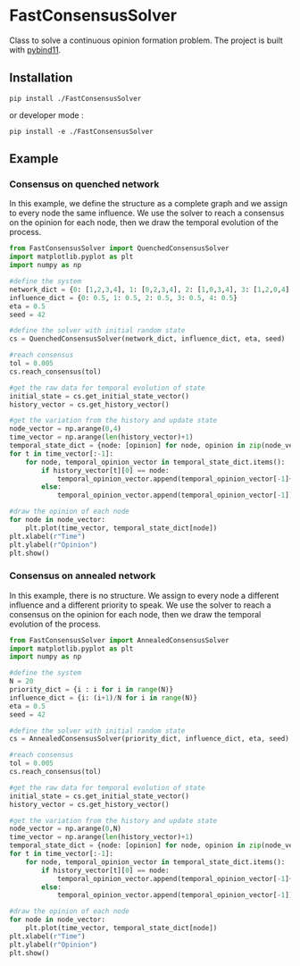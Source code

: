 FastConsensusSolver
===================

Class to solve a continuous opinion formation problem. The project is built with [pybind11](https://github.com/pybind/pybind11).

Installation
------------

 `pip install ./FastConsensusSolver`

or developer mode :

 `pip install -e ./FastConsensusSolver`

Example
-------

### Consensus on quenched network

In this example, we define the structure as a complete graph and we assign to every node the same influence. We use the solver to reach a consensus on the opinion for each node, then we draw the temporal evolution of the process.

```python
from FastConsensusSolver import QuenchedConsensusSolver
import matplotlib.pyplot as plt
import numpy as np

#define the system
network_dict = {0: [1,2,3,4], 1: [0,2,3,4], 2: [1,0,3,4], 3: [1,2,0,4], 4: [1,2,3,0]}
influence_dict = {0: 0.5, 1: 0.5, 2: 0.5, 3: 0.5, 4: 0.5}
eta = 0.5
seed = 42

#define the solver with initial random state
cs = QuenchedConsensusSolver(network_dict, influence_dict, eta, seed)

#reach consensus
tol = 0.005
cs.reach_consensus(tol)

#get the raw data for temporal evolution of state
initial_state = cs.get_initial_state_vector()
history_vector = cs.get_history_vector()

#get the variation from the history and update state
node_vector = np.arange(0,4)
time_vector = np.arange(len(history_vector)+1)
temporal_state_dict = {node: [opinion] for node, opinion in zip(node_vector, initial_state)}
for t in time_vector[:-1]:
    for node, temporal_opinion_vector in temporal_state_dict.items():
        if history_vector[t][0] == node:
            temporal_opinion_vector.append(temporal_opinion_vector[-1]+history_vector[t][1])
        else:
            temporal_opinion_vector.append(temporal_opinion_vector[-1])

#draw the opinion of each node
for node in node_vector:
    plt.plot(time_vector, temporal_state_dict[node])
plt.xlabel(r"Time")
plt.ylabel(r"Opinion")
plt.show()
```

### Consensus on annealed network

In this example, there is no structure. We assign to every node a different influence and a different priority to speak. We use the solver to reach a consensus on the opinion for each node, then we draw the temporal evolution of the process.

```python
from FastConsensusSolver import AnnealedConsensusSolver
import matplotlib.pyplot as plt
import numpy as np

#define the system
N = 20
priority_dict = {i : i for i in range(N)}
influence_dict = {i: (i+1)/N for i in range(N)}
eta = 0.5
seed = 42

#define the solver with initial random state
cs = AnnealedConsensusSolver(priority_dict, influence_dict, eta, seed)

#reach consensus
tol = 0.005
cs.reach_consensus(tol)

#get the raw data for temporal evolution of state
initial_state = cs.get_initial_state_vector()
history_vector = cs.get_history_vector()

#get the variation from the history and update state
node_vector = np.arange(0,N)
time_vector = np.arange(len(history_vector)+1)
temporal_state_dict = {node: [opinion] for node, opinion in zip(node_vector, initial_state)}
for t in time_vector[:-1]:
    for node, temporal_opinion_vector in temporal_state_dict.items():
        if history_vector[t][0] == node:
            temporal_opinion_vector.append(temporal_opinion_vector[-1]+history_vector[t][1])
        else:
            temporal_opinion_vector.append(temporal_opinion_vector[-1])

#draw the opinion of each node
for node in node_vector:
    plt.plot(time_vector, temporal_state_dict[node])
plt.xlabel(r"Time")
plt.ylabel(r"Opinion")
plt.show()
```

